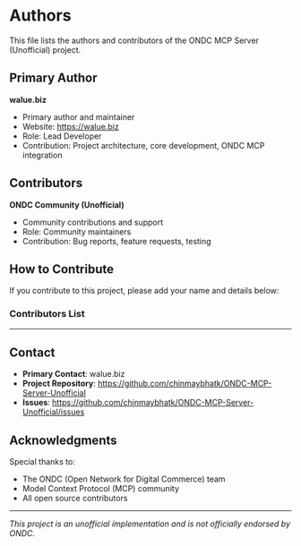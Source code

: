 # Authors

This file lists the authors and contributors of the ONDC MCP Server (Unofficial) project.

## Primary Author

**walue.biz**
- Primary author and maintainer
- Website: https://walue.biz
- Role: Lead Developer
- Contribution: Project architecture, core development, ONDC MCP integration

## Contributors

**ONDC Community (Unofficial)**
- Community contributions and support
- Role: Community maintainers
- Contribution: Bug reports, feature requests, testing

## How to Contribute

If you contribute to this project, please add your name and details below:

### Contributors List
<!-- Add your name here when you contribute -->

---

## Contact

- **Primary Contact**: walue.biz
- **Project Repository**: https://github.com/chinmaybhatk/ONDC-MCP-Server-Unofficial
- **Issues**: https://github.com/chinmaybhatk/ONDC-MCP-Server-Unofficial/issues

## Acknowledgments

Special thanks to:
- The ONDC (Open Network for Digital Commerce) team
- Model Context Protocol (MCP) community
- All open source contributors

---

*This project is an unofficial implementation and is not officially endorsed by ONDC.*

